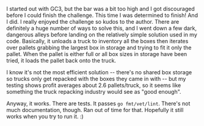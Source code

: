 I started out with GC3, but the bar was a bit too high and I got discouraged before I could finish the challenge. This time I was determined to finish! And I did. I really enjoyed the challenge so kudos to the author. There are definitely a huge number of ways to solve this, and I went down a few dark, dangerous alleys before landing on the relatively simple solution used in my code. Basically, it unloads a truck to inventory all the boxes then iterates over pallets grabbing the largest box in storage and trying to fit it only the pallet. When the pallet is either full or all box sizes in storage have been tried, it loads the pallet back onto the truck.

I know it's not the most efficient solution -- there's no shared box storage so trucks only get repacked with the boxes they came in with -- but my testing shows profit averages about 2.6 pallets/truck, so it seems like something the truck repacking industry would see as "good enough".

Anyway, it works. There are tests. It passes `go fmt/vet/lint`. There's not much documentation, though. Ran out of time for that. Hopefully it still works when you try to run it. :)
